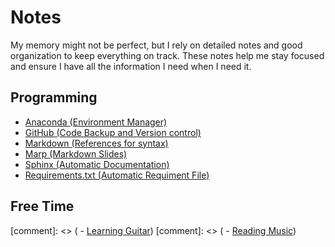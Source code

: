 Notes
=====

My memory might not be perfect, but I rely on detailed notes and good organization to keep everything on track. These notes help me stay focused and ensure I have all the information I need when I need it.

Programming
-----------

 - [Anaconda (Environment Manager)](Notes/Programming/Conda.md)
 - [GitHub (Code Backup and Version control)](Notes/Programming/GitHub.md)
 - [Markdown (References for syntax)](Notes/Programming/Markdown.md)
 - [Marp (Markdown Slides)](Notes/Programming/Marp.md)
 - [Sphinx (Automatic Documentation)](Notes/Programming/Sphinx.md)
 - [Requirements.txt (Automatic Requiment File)](Notes/Programming/RequirementsCreation.md)


Free Time
---------

[comment]: <> ( - [Learning Guitar](Notes/Fun/Guitar.md))
[comment]: <> ( - [Reading Music](Notes/Fun/ReadingMusic.md))
